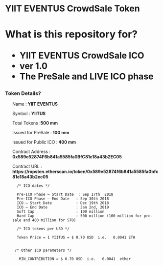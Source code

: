 <h1>YIIT EVENTUS  CrowdSale Token </h1>
<h1><a id="user-content-readme" class="anchor" href="https://github.com/cfsumanbabu/CF_Test_Sale#readme" aria-hidden="true">
<h3><a id="user-content-what-is-this-repository-for" class="anchor" href="https://github.com/cfsumanbabu/CF_Test_Sale#what-is-this-repository-for" aria-hidden="true"></a>What is this repository for?</h3>
<ul>
<li>YIIT EVENTUS  CrowdSale  ICO </li>
<li>ver 1.0</li>
<li>The PreSale and LIVE ICO phase</li>
</ul>
<h3><a id="user-content-how-do-i-get-set-up" class="anchor" href="https://github.com/yiiteventus/YIITCrowdSale#Token Details" aria-hidden="true"></a>Token Details?</h3>

<ul>
        <p> Name   :<strong> YIIT EVENTUS </strong></p>
        <p>Symbol  : <strong>YIITUS</strong></p>
         <p>Total Tokens  :<strong>500 mm </strong></p>
         <p>Issued for PreSale    :<strong> 100 mm</strong></p>
	 <p>Issued for Public ICO    :<strong> 400 mm</strong></p>
        
 <p>Contract Address  :<strong> 0x589e52874F6b841a5585fa0BfC81e18a43b2EC05</strong></p>
  <p>Contract URL  :<strong> https://ropsten.etherscan.io/token/0x589e52874f6b841a5585fa0bfc81e18a43b2ec05</strong></p>
     
      /* ICO dates */
      
      Pre-ICO Phase – Start Date  : Sep 17th  2018
      Pre-ICO Phase – End Date	 : Sep 30th 2018
      ICO – Start Date	         : Dec 19th 2018
      ICO – End Date	         : Jan 2nd, 2019 
      Soft Cap	                 : 100 million
      Hard Cap	                 : 500 million (100 million for pre-sale and 400 million for STO)
      
      /* ICO tokens per USD */
  
      Token Price = 1 YIITUS = $ 0.70 USD  i.e.   0.0041 ETH
    
     
     /* Other ICO parameters */  
     
       MIN_CONTRIBUTION = $ 0.70 USD  i.e.   0.0041  ether 
       
	
	
    


